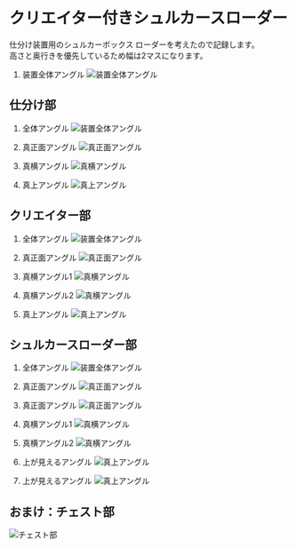 # クリエイター付きシュルカースローダー

仕分け装置用のシュルカーボックス ローダーを考えたので記録します。  
高さと奥行きを優先しているため幅は2マスになります。

1. 装置全体アングル
![装置全体アングル](img/001.png)

## 仕分け部

1. 全体アングル
![装置全体アングル](img/002_001.png)

2. 真正面アングル
![真正面アングル](img/002_002.png)

3. 真横アングル
![真横アングル](img/002_003.png)

4. 真上アングル
![真上アングル](img/002_004.png)

## クリエイター部

1. 全体アングル
![装置全体アングル](img/003_001.png)

2. 真正面アングル
![真正面アングル](img/003_002.png)

3. 真横アングル1
![真横アングル](img/003_003_1.png)

4. 真横アングル2
![真横アングル](img/003_003_2.png)

5. 真上アングル
![真上アングル](img/003_004.png)

## シュルカースローダー部

1. 全体アングル
![装置全体アングル](img/004_001.png)

2. 真正面アングル
![真正面アングル](img/004_002_1.png)

3. 真正面アングル
![真正面アングル](img/004_002_2.png)

4. 真横アングル1
![真横アングル](img/004_003_1.png)

5. 真横アングル2
![真横アングル](img/004_003_2.png)

6. 上が見えるアングル
![真上アングル](img/004_004_1.png)

7. 上が見えるアングル
![真上アングル](img/004_004_2.png)

## おまけ：チェスト部

![チェスト部](img/005.png)

